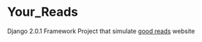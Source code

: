 # Your_Reads
Django 2.0.1 Framework Project that simulate <a href="https://www.goodreads.com/">good reads</a> website 
